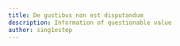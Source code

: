 ```yaml
---
title: De gustibus non est disputandum
description: Information of questionable value
author: sing1estep
---
```

